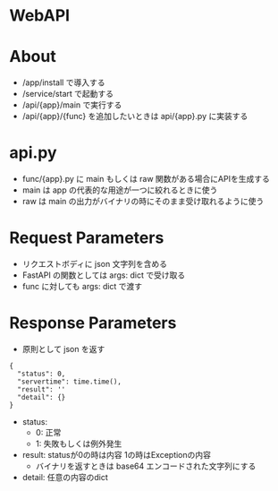 # WebAPI

# About

- /app/install で導入する
- /service/start で起動する
- /api/{app}/main で実行する
- /api/{app}/{func} を追加したいときは api/{app}.py に実装する

# api.py

- func/{app}.py に main もしくは raw 関数がある場合にAPIを生成する
- main は app の代表的な用途が一つに絞れるときに使う
- raw は main の出力がバイナリの時にそのまま受け取れるように使う

# Request Parameters

- リクエストボディに json 文字列を含める
- FastAPI の関数としては args: dict で受け取る
- func に対しても args: dict で渡す

# Response Parameters

- 原則として json を返す

```
{
  "status": 0,
  "servertime": time.time(),
  "result": ''
  "detail": {}
}
```

- status: 
  - 0: 正常
  - 1: 失敗もしくは例外発生
- result: statusが0の時は内容 1の時はExceptionの内容
  - バイナリを返すときは base64 エンコードされた文字列にする
- detail: 任意の内容のdict
